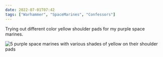 ```yaml
---
date: 2022-07-01T07:42
tags: ["Warhammer", "SpaceMarines", "Confessors"]
---
```

Trying out different color yellow shoulder pads for my purple space marines.

![5 purple space marines with various shades of yellow on their shoulder pads](https://cdn.geekyaubergine.com/2022/IMG_0862.jpeg)

